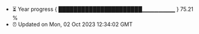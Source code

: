 - ⏳ Year progress { ██████████████████████▁▁▁▁▁▁▁▁ } 75.21 %
- ⏰ Updated on Mon, 02 Oct 2023 12:34:02 GMT

